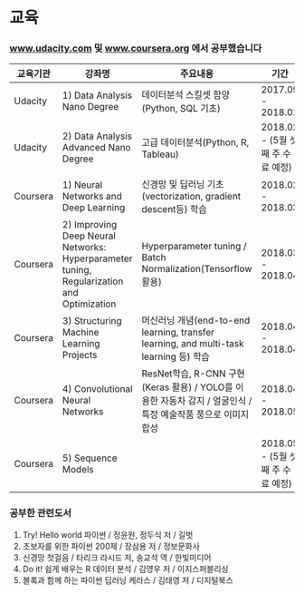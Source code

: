 # 교육

### www.udacity.com 및 www.coursera.org 에서 공부했습니다
| 교육기관    | 강좌명          | 주요내용          | 기간                            | 수료여부   |
 ----------- | --------------- | ---------------- | ------------------------------  | ----------
|    Udacity  | 1) Data Analysis Nano Degree | 데이터분석 스킬셋 함양(Python, SQL 기초) | 2017.09 - 2018.01 | 90% 가량 마침 |
|    Udacity    | 2) Data Analysis Advanced Nano Degree | 고급 데이터분석(Python, R, Tableau) | 2018.02 - (5월 셋째 주 수료 예정) | 진행중 |
|   Coursera    | 1) Neural Networks and Deep Learning | 신경망 및 딥러닝 기초 (vectorization, gradient descent등) 학습 | 2018.02 - 2018.03 | 수료증(https://www.coursera.org/account/accomplishments/certificate/WP4TGRRXWJAY) |
|   Coursera    | 2) Improving Deep Neural Networks: Hyperparameter tuning, Regularization and Optimization | Hyperparameter tuning / Batch Normalization(Tensorflow 활용) | 2018.03 - 2018.04 | 수료증(https://www.coursera.org/account/accomplishments/certificate/2MZ7BMHM9ZJT) |
|   Coursera    | 3) Structuring Machine Learning Projects | 머신러닝 개념(end-to-end learning, transfer learning, and multi-task learning 등) 학습  | 2018.04 - 2018.04 | 수료증(https://www.coursera.org/account/accomplishments/certificate/ZLEWYA54LMFH) |
|   Coursera    | 4) Convolutional Neural Networks | ResNet학습, R-CNN 구현(Keras 활용) / YOLO를 이용한 자동차 감지 / 얼굴인식 / 특정 예술작품 풍으로 이미지 합성 | 2018.04 - 2018.05 | 수료증 (https://www.coursera.org/account/accomplishments/certificate/52XX9GKK9NSW) |
   Coursera    | 5) Sequence Models  |  | 2018.05 - (5월 셋째 주 수료 예정) | 진행중

### 공부한 관련도서
1. Try! Hello world 파이썬 / 정윤원, 정두식 저 / 길벗
2. 초보자를 위한 파이썬 200제 / 장삼용 저 / 정보문화사
3. 신경망 첫걸음 / 타리크 라시드 저, 송교석 역 / 한빛미디어
4. Do it! 쉽게 배우는 R 데이터 분석 / 김영우 저 / 이지스퍼블리싱
5. 블록과 함께 하는 파이썬 딥러닝 케라스 / 김태영 저 / 디지털북스
